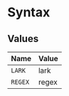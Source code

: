 # Syntax


## Values

| Name    | Value   |
| ------- | ------- |
| `LARK`  | lark    |
| `REGEX` | regex   |